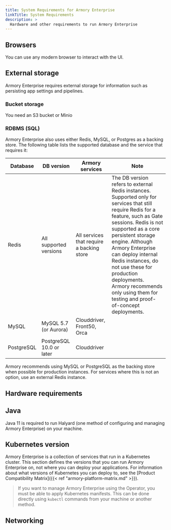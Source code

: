 ```yaml
---
title: System Requirements for Armory Enterprise
linkTitle: System Requirements
description: >
  Hardware and other requirements to run Armory Enterprise
---
```


## Browsers

You can use any modern browser to interact with the UI.

## External storage

Armory Enterprise requires external storage for information such as persisting app settings and pipelines. 

### Bucket storage

You need an S3 bucket or Minio

### RDBMS (SQL)

Armory Enterprise also uses either Redis, MySQL, or Postgres as a backing store. The following table lists the supported database and the service that requires it:

| Database   | DB version               | Armory services                                     | Note                                                                                                                                                                                                                                                                                                                                                                                                  |
|------------|--------------------------|-----------------------------------------------------|-------------------------------------------------------------------------------------------------------------------------------------------------------------------------------------------------------------------------------------------------------------------------------------------------------------------------------------------------------------------------------------------------------|
| Redis      | All supported versions   | All services that require a backing store | The DB version refers to external Redis instances. Supported only for services that still require Redis for a feature, such as Gate sessions. Redis is not supported as a core persistent storage engine. Although Armory Enterprise can deploy internal Redis instances, do not use these for production deployments. Armory recommends only using them for testing and proof-of-concept deployments. |
| MySQL      | MySQL 5.7 (or Aurora)    | Clouddriver, Front50, Orca                          |                                                                                                                                                                                                                                                                                                                                                                                                       |
| PostgreSQL | PostgreSQL 10.0 or later | Clouddriver                                         |                                                                                                                                                                                                                                                                                                                                                                                                       |

Armory recommends using MySQL or PostgreSQL as the backing store when possible for production instances. For services where this is not an option, use an external Redis instance.

## Hardware requirements

## Java

Java 11 is required to run Halyard (one method of configuring and managing Armory Enterprise) on your machine.

## Kubernetes version

Armory Enterprise is a collection of services that run in a Kubernetes cluster. This section defines the versions that you can run Armory Enterprise on, not where you can deploy your applications. For information about what versions of Kubernetes you can deploy to, see the [Product Compatibility Matrix]({{< ref "armory-platform-matrix.md" >}}).

> If you want to manage Armory Enterprise using the Operator, you must be able to apply Kubernetes manifests. This can be done directly using `kubectl` commands from your machine or another method.

## Networking
